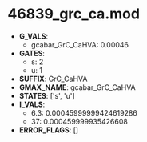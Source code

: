 # 46839_grc_ca.mod

- **G_VALS**:
  - gcabar_GrC_CaHVA: 0.00046
- **GATES**:
  - s: 2
  - u: 1
- **SUFFIX**: GrC_CaHVA
- **GMAX_NAME**: gcabar_GrC_CaHVA
- **STATES**: ['s', 'u']
- **I_VALS**:
  - 6.3: 0.00045999999424619286
  - 37: 0.000459999935426608
- **ERROR_FLAGS**: []
